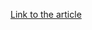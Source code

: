 [Link to the article](https://thehackernews.com/2024/11/leveraging-wazuh-for-zero-trust-security.html)
